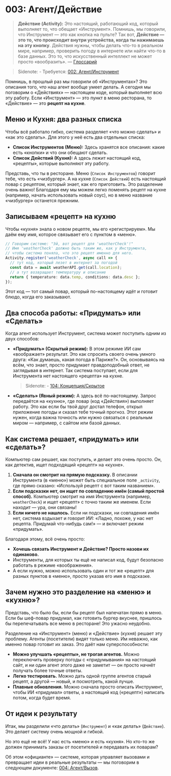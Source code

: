 # 003: Агент/Действие

> **Действие (Activity):** Это настоящий, работающий код, который выполняет то, что обещает «Инструмент». Помнишь, мы говорили, что Инструмент — это как кнопка на пульте? Так вот, **Действие — это то, что происходит внутри устройства, когда ты нажимаешь на эту кнопку**. Действия нужны, чтобы делать что-то в реальном мире, например, проверить погоду в интернете или найти что-то в базе данных. Это то, что искусственный интеллект не может просто «вообразить». — [Глоссарий](./000_glossary.md)

> Sidenote: - Требуется: [002: Агент/Инструмент](./002_agent_tool.md)
>

Помнишь, в прошлый раз мы говорили об «Инструментах»? Это описания того, *что* наш агент вообще умеет делать. А сегодня мы поговорим о «Действиях» — настоящем коде, который выполняет всю эту работу. Если «Инструмент» — это пункт в меню ресторана, то «Действие» — это **рецепт на кухне**.

## Меню и Кухня: два разных списка

Чтобы всё работало гибко, система разделяет «что можно сделать» и «как это сделать». Для этого у неё есть два отдельных списка:

- **Список Инструментов (Меню):** Здесь хранятся все описания: какие есть «кнопки» и что они обещают сделать.
- **Список Действий (Кухня):** А здесь лежит настоящий код, «рецепты», которые выполняют эту работу.

Представь, что ты в ресторане. Меню (`Список Инструментов`) говорит тебе, что есть «чизбургер». А на кухне (`Список Действий`) есть настоящий повар с рецептом, который знает, как его приготовить. Это разделение очень важно! Благодаря ему мы можем легко поменять рецепт на кухне (например, начать использовать новый соус), но в меню название «чизбургер» останется прежним.

## Записываем «рецепт» на кухню

Чтобы «кухня» знала о новом рецепте, мы его «регистрируем». Мы даём ему имя, которое связывает его с пунктом в «меню».

```typescript
// Говорим системе: "Эй, вот рецепт для 'weatherCheck'!"
// Имя 'weatherCheck' должно быть таким же, как у Инструмента,
// чтобы система поняла, что это рецепт именно для него.
Activity.register('weatherCheck', async call => {
  // тут код, который лезет в интернет за погодой
  const data = await weatherAPI.get(call.location);
  // а тут возвращает температуру и описание
  return { temperature: data.temp, conditions: data.desc };
});
```

Этот код — тот самый повар, который по-настоящему идёт и готовит блюдо, когда его заказывают.

## Два способа работы: «Придумать» или «Сделать»

Когда агент использует Инструмент, система может поступить одним из двух способов:

- **«Придумать» (Скрытый режим):** В этом режиме ИИ сам «воображает» результат. Это как спросить своего очень умного друга: «Как думаешь, какая погода в Париже?». Он, основываясь на всём, что знает, просто придумает правдоподобный ответ, не заглядывая в интернет. Так система поступает, если для Инструмента нет настоящего «рецепта» на кухне.
  > Sidenote: - [104: Концепция/Скрытое](./104_concept_latent.md)
- **«Сделать» (Явный режим):** А здесь всё по-настоящему. Запрос передаётся на «кухню», где повар (код «Действия») выполняет работу. Это как если бы твой друг достал телефон, открыл приложение погоды и сказал тебе точный прогноз. Этот режим нужен, когда важна точность или нужно связаться с реальным миром — например, с сайтом или базой данных.

## Как система решает, «придумать» или «сделать»?

Компьютер сам решает, как поступить, и делает это очень просто. Он, как детектив, ищет подходящий «рецепт» на «кухне».

1.  **Сначала он смотрит на прямую подсказку.** В описании Инструмента (в «меню») может быть специальное поле `_activity`, где прямо сказано: «Используй рецепт с вот таким названием».
2.  **Если подсказки нет, он ищет по совпадению имён (самый простой способ).** Компьютер смотрит на имя Инструмента (например, `weatherCheck`) и ищет «рецепт» с точно таким же именем. Если находит — ура, они связаны!
3.  **Если ничего не нашлось.** Если ни подсказки, ни совпадения имён нет, система вздыхает и говорит ИИ: «Ладно, похоже, у нас нет рецепта. Придумай что-нибудь сам!» — и включает режим «придумать».

Благодаря этому, всё очень просто:

- **Хочешь связать Инструмент и Действие? Просто назови их одинаково.**
- Инструменты, для которых ты ещё не написал код, будут безопасно работать в режиме «воображения».
- А если нужно, можно использовать один и тот же «рецепт» для разных пунктов в «меню», просто указав его имя в подсказке.

## Зачем нужно это разделение на «меню» и «кухню»?

Представь, что было бы, если бы рецепт был напечатан прямо в меню. Если бы шеф-повар придумал, как готовить бургер вкуснее, пришлось бы перепечатывать все меню в ресторане! Это ужасно неудобно.

Разделение на «Инструмент» (меню) и «Действие» (кухня) решает эту проблему. Агенты (посетители) видят только меню. Им неважно, как именно повар готовит их заказ. Это даёт нам суперспособности:

- **Можно улучшать «рецепты», не трогая агентов.** Можно переключить проверку погоды с «придумывания» на настоящий сайт, и ни один агент этого даже не заметит — он просто начнёт получать более точные ответы.
- **Легко тестировать.** Можно дать одной группе агентов старый рецепт, а другой — новый, и посмотреть, какой лучше.
- **Плавные обновления.** Можно сначала просто описать Инструмент, чтобы ИИ «придумал» ответы, а настоящий код («рецепт») написать потом, когда будет время.

## От идеи к результату

Итак, мы разделили «что делать» (`Инструмент`) и «как делать» (`Действие`). Это делает систему очень мощной и гибкой.

Но это ещё не всё! У нас есть «меню» и есть «кухня». Но кто-то же должен принимать заказы от посетителей и передавать их поварам?

Об этом «официанте» — системе, которая управляет вызовами и превращает идеи в реальные результаты — мы поговорим в следующем документе: [004: Агент/Вызов](./004_agent_call.md).
